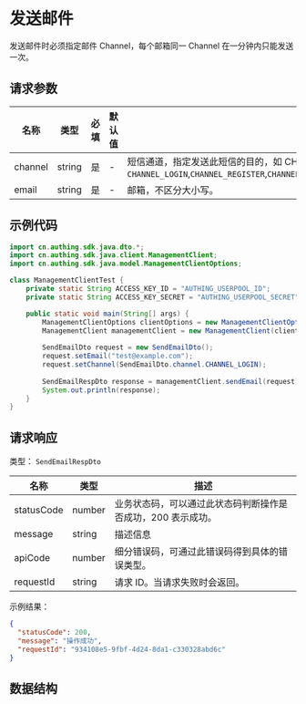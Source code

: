 # 发送邮件

<!--
  警告⚠️：
  不要直接修改该文档，
  https://github.com/Authing/authing-docs-factory
  使用该项目进行生成
-->

<LastUpdated />

发送邮件时必须指定邮件 Channel，每个邮箱同一 Channel 在一分钟内只能发送一次。

## 请求参数

| 名称 | 类型 | 必填 | 默认值 | 描述 | 示例值 |
| ---- | ---- | ---- | ---- | ---- | ---- |
| channel | string | 是 | - | 短信通道，指定发送此短信的目的，如 CHANNEL_LOGIN 用于登录、CHANNEL_REGISTER 用于注册。。  枚举值：`CHANNEL_LOGIN`,`CHANNEL_REGISTER`,`CHANNEL_RESET_PASSWORD`,`CHANNEL_VERIFY_EMAIL_LINK`,`CHANNEL_BIND_EMAIL`,`CHANNEL_UNBIND_EMAIL`,`CHANNEL_VERIFY_MFA`,`CHANNEL_UNLOCK_ACCOUNT`,`CHANNEL_COMPLETE_EMAIL` | `CHANNEL_LOGIN` |
| email | string | 是 | - | 邮箱，不区分大小写。   | `test@example.com` |


## 示例代码

```java
import cn.authing.sdk.java.dto.*;
import cn.authing.sdk.java.client.ManagementClient;
import cn.authing.sdk.java.model.ManagementClientOptions;

class ManagementClientTest {
    private static String ACCESS_KEY_ID = "AUTHING_USERPOOL_ID";
    private static String ACCESS_KEY_SECRET = "AUTHING_USERPOOL_SECRET";

    public static void main(String[] args) {
        ManagementClientOptions clientOptions = new ManagementClientOptions(ACCESS_KEY_ID, ACCESS_KEY_SECRET);
        ManagementClient managementClient = new ManagementClient(clientOptions);
    
        SendEmailDto request = new SendEmailDto();
        request.setEmail("test@example.com");
        request.setChannel(SendEmailDto.channel.CHANNEL_LOGIN);
        
        SendEmailRespDto response = managementClient.sendEmail(request);
        System.out.println(response);
    }
}
```



## 请求响应

类型： `SendEmailRespDto`

| 名称 | 类型 | 描述 |
| ---- | ---- | ---- |
| statusCode | number | 业务状态码，可以通过此状态码判断操作是否成功，200 表示成功。 |
| message | string | 描述信息 |
| apiCode | number | 细分错误码，可通过此错误码得到具体的错误类型。 |
| requestId | string | 请求 ID。当请求失败时会返回。 |



示例结果：

```json
{
  "statusCode": 200,
  "message": "操作成功",
  "requestId": "934108e5-9fbf-4d24-8da1-c330328abd6c"
}
```

## 数据结构


